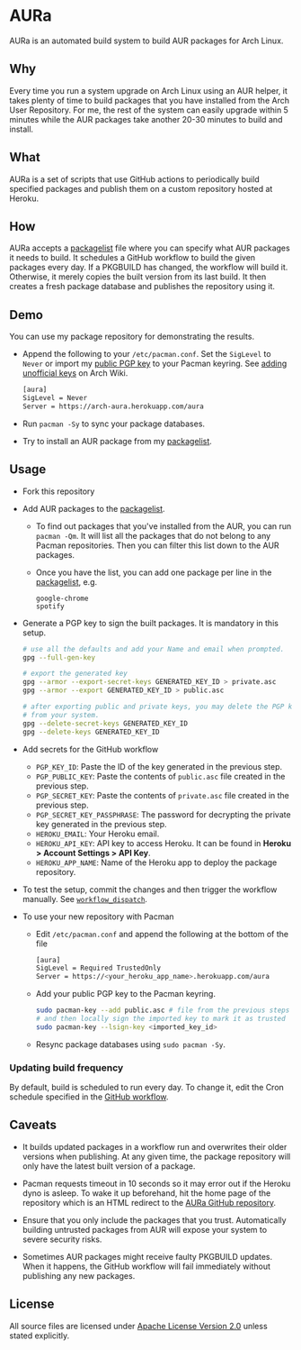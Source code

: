 # AURa

AURa is an automated build system to build AUR packages for Arch Linux.

## Why

Every time you run a system upgrade on Arch Linux using an AUR helper, it takes
plenty of time to build packages that you have installed from the Arch User
Repository. For me, the rest of the system can easily upgrade within 5 minutes
while the AUR packages take another 20-30 minutes to build and install.

## What

AURa is a set of scripts that use GitHub actions to periodically build specified
packages and publish them on a custom repository hosted at Heroku.

## How

AURa accepts a [packagelist](packagelist) file where you can specify what AUR
packages it needs to build. It schedules a GitHub workflow to build the given
packages every day. If a PKGBUILD has changed, the workflow will build it.
Otherwise, it merely copies the built version from its last build. It then
creates a fresh package database and publishes the repository using it.

## Demo

You can use my package repository for demonstrating the results.

- Append the following to your `/etc/pacman.conf`. Set the `SigLevel` to
  `Never` or import my [public PGP key](public.asc) to your Pacman keyring.
  See [adding unofficial
  keys](https://wiki.archlinux.org/index.php/Pacman/Package_signing#Adding_unofficial_keys)
  on Arch Wiki.

  ```sh
  [aura]
  SigLevel = Never
  Server = https://arch-aura.herokuapp.com/aura
  ```

- Run `pacman -Sy` to sync your package databases.

- Try to install an AUR package from my [packagelist](packagelist).

## Usage

- Fork this repository

- Add AUR packages to the [packagelist](packagelist).
  
  - To find out packages that you've installed from the AUR, you can run `pacman
    -Qm`. It will list all the packages that do not belong to any Pacman
    repositories. Then you can filter this list down to the AUR packages.

  - Once you have the list, you can add one package per line in the
    [packagelist](packagelist), e.g.

    ```plain
    google-chrome
    spotify
    ```

- Generate a PGP key to sign the built packages. It is mandatory in this setup.

  ```sh
  # use all the defaults and add your Name and email when prompted.
  gpg --full-gen-key

  # export the generated key
  gpg --armor --export-secret-keys GENERATED_KEY_ID > private.asc
  gpg --armor --export GENERATED_KEY_ID > public.asc

  # after exporting public and private keys, you may delete the PGP key
  # from your system.
  gpg --delete-secret-keys GENERATED_KEY_ID
  gpg --delete-keys GENERATED_KEY_ID
  ```

- Add secrets for the GitHub workflow
  
  - `PGP_KEY_ID`: Paste the ID of the key generated in the previous step.
  - `PGP_PUBLIC_KEY`: Paste the contents of `public.asc` file created in the
    previous step.
  - `PGP_SECRET_KEY`: Paste the contents of `private.asc` file created in the
    previous step.
  - `PGP_SECRET_KEY_PASSPHRASE`: The password for decrypting the private key
    generated in the previous step.
  - `HEROKU_EMAIL`: Your Heroku email.
  - `HEROKU_API_KEY`: API key to access Heroku. It can be found in **Heroku >
    Account Settings > API Key**.
  - `HEROKU_APP_NAME`: Name of the Heroku app to deploy the package repository.

- To test the setup, commit the changes and then trigger the workflow manually.
  See
  [`workflow_dispatch`](https://github.blog/changelog/2020-07-06-github-actions-manual-triggers-with-workflow_dispatch/).

- To use your new repository with Pacman

  - Edit `/etc/pacman.conf` and append the following at the bottom of the file

    ```sh
    [aura]
    SigLevel = Required TrustedOnly
    Server = https://<your_heroku_app_name>.herokuapp.com/aura
    ```

  - Add your public PGP key to the Pacman keyring.

    ```sh
    sudo pacman-key --add public.asc # file from the previous steps
    # and then locally sign the imported key to mark it as trusted
    sudo pacman-key --lsign-key <imported_key_id>
    ```

  - Resync package databases using `sudo pacman -Sy`.

### Updating build frequency

By default, build is scheduled to run every day. To change it, edit the Cron
schedule specified in the [GitHub workflow](.github/workflows/build.yaml).

## Caveats

- It builds updated packages in a workflow run and overwrites their older
  versions when publishing. At any given time, the package repository will only
  have the latest built version of a package.

- Pacman requests timeout in 10 seconds so it may error out if the Heroku dyno
  is asleep. To wake it up beforehand, hit the home page of the repository which
  is an HTML redirect to the [AURa GitHub
  repository](https://github.com/ashutoshgngwr/aura).

- Ensure that you only include the packages that you trust. Automatically
  building untrusted packages from AUR will expose your system to severe
  security risks.

- Sometimes AUR packages might receive faulty PKGBUILD updates. When it happens,
  the GitHub workflow will fail immediately without publishing any new packages.

## License

All source files are licensed under [Apache License Version 2.0](LICENSE) unless
stated explicitly.
